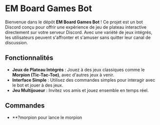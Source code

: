 # EM Board Games Bot

Bienvenue dans le dépôt **EM Board Games Bot** ! Ce projet est un bot Discord conçu pour offrir une expérience de jeu de plateau interactive directement sur votre serveur Discord. Avec une variété de jeux intégrés, les utilisateurs peuvent s'affronter et s'amuser sans quitter leur canal de discussion.

## Fonctionnalités

- **Jeux de Plateau Intégrés** : Jouez à des jeux classiques comme le **Morpion (Tic-Tac-Toe)**, avec d'autres jeux à venir.
- **Interface Simple** : Utilisez des commandes simples pour interagir avec le bot et jouer à des jeux.
- **Jeu Multijoueur** : Invitez vos amis et jouez ensemble en temps réel.

## Commandes
- **?morpion pour lance le morpion
